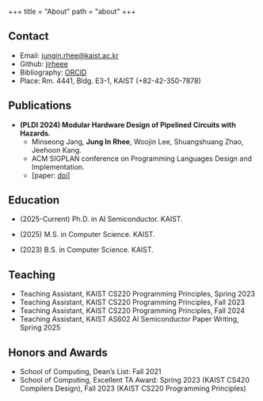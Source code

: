 +++
title = "About"
path = "about"
+++

## Contact

- Email: jungin.rhee@kaist.ac.kr
- Github: [jirheee](https://github.com/jirheee)
- Bibliography: [ORCID](https://orcid.org/0009-0009-4462-3895)
- Place: Rm. 4441, Bldg. E3-1, KAIST (+82-42-350-7878)

## Publications

- **(PLDI 2024) Modular Hardware Design of Pipelined Circuits with Hazards.**
  - Minseong Jang, **Jung In Rhee**, Woojin Lee, Shuangshuang Zhao, Jeehoon Kang.
  - ACM SIGPLAN conference on Programming Languages Design and Implementation.
  - [paper: [doi](https://doi.org/10.1145/3656378)] ​ ​ ​

## Education

- (2025-Current) Ph.D. in AI Semiconductor. KAIST.

- (2025) M.S. in Computer Science. KAIST.

- (2023) B.S. in Computer Science. KAIST.

## Teaching

- Teaching Assistant, KAIST CS220 Programming Principles, Spring 2023
- Teaching Assistant, KAIST CS220 Programming Principles, Fall 2023
- Teaching Assistant, KAIST CS220 Programming Principles, Fall 2024
- Teaching Assistant, KAIST AS602 AI Semiconductor Paper Writing, Spring 2025

## Honors and Awards

- School of Computing, Dean’s List: Fall 2021
- School of Computing, Excellent TA Award: Spring 2023 (KAIST CS420 Compilers Design), Fall 2023 (KAIST CS220 Programming Principles)